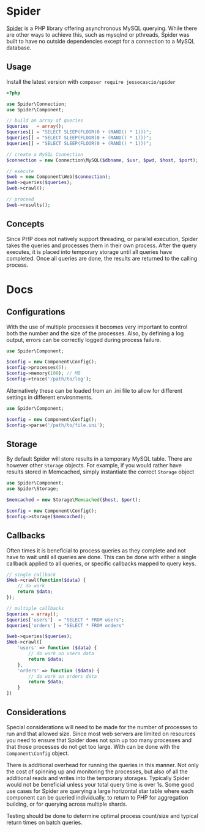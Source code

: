 Spider 
========

[Spider](http://jessesnet.com/portfolio) is a PHP library offering asynchronous MySQL querying.  While there are other ways to achieve this, such as mysqlnd or pthreads, Spider was built to have no outside dependencies except for a connection to a MySQL database.

Usage
-----

Install the latest version with `composer require jessecascio/spider`

```php
<?php

use Spider\Connection;
use Spider\Component;

// build an array of queries
$queries   = array();
$queries[] = "SELECT SLEEP(FLOOR(0 + (RAND() * 1)))";
$queries[] = "SELECT SLEEP(FLOOR(0 + (RAND() * 1)))";
$queries[] = "SELECT SLEEP(FLOOR(0 + (RAND() * 1)))";

// create a MySQL Connection
$connection = new Connection\MySQL($dbname, $usr, $pwd, $host, $port);

// execute
$web = new Component\Web($connection);
$web->queries($queries);
$web->crawl();

// proceed
$web->results();

```

Concepts
----------

Since PHP does not natively support threading, or parallel execution, Spider takes the queries and processes them in their own 
process.  After the query executes, it is placed into temporary storage until all queries have completed.  Once all queries are 
done, the results are returned to the calling process. 

Docs
====

Configurations
---------------

With the use of multiple processes it becomes very important to control both the number and the size of the processes. 
Also, by defining a log output, errors can be correctly logged during process failure.

```php
use Spider\Component;

$config = new Component\Config();
$config->processes(5);
$config->memory(100); // MB
$config->trace('/path/to/log');
```

Alternatively these can be loaded from an .ini file to allow for different settings in different environments.

```php
use Spider\Component;

$config = new Component\Config();
$config->parse('/path/to/file.ini');
```

Storage
--------

By default Spider will store results in a temporary MySQL table.  There are however other `Storage` objects.  For example, if you
would rather have results stored in Memcached, simply instantiate the correct `Storage` object

```php
use Spider\Component;
use Spider\Storage;

$memcached = new Storage\Memcached($host, $port);

$config = new Component\Config();
$config->storage($memcached);
```

Callbacks
----------

Often times it is beneficial to process queries as they complete and not have to wait until all queries are done.  This can be done 
with either a single callback applied to all queries, or specific callbacks mapped to query keys.

```php
// single callback
$Web->crawl(function($data) {
    // do work
    return $data;
});

// multiple callbacks
$queries = array();
$queries['users']  = "SELECT * FROM users";
$queries['orders'] = "SELECT * FROM orders"

$web->queries($queries);
$Web->crawl([
    'users' => function ($data) {
        // do work on users data
        return $data;
    },
    'orders' => function ($data) {
        // do work on orders data
        return $data;
    }
])

```

Considerations
----------------

Special considerations will need to be made for the number of processes to run and that allowed size.  Since most web servers are
 limited on resources you need to ensure that Spider does not spin up too many processes and that those processes do not get too 
 large.  With can be done with the `Component\Config` object.

There is additional overhead for running the queries in this manner.  Not only the cost of spinning up and monitoring the 
processes, but also of all the additional reads and writes into the temporary storages.  Typically Spider would not be beneficial 
unless your total query time is over 1s.  Some good use cases for Spider are querying a large horizontal star table where each 
component can be queried individually, to return to PHP for aggregation building, or for querying across multiple shards.

Testing should be done to determine optimal process count/size and typical return times on batch queries.

